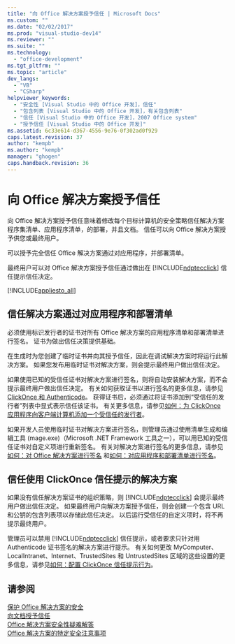 ```yaml
---
title: "向 Office 解决方案授予信任 | Microsoft Docs"
ms.custom: ""
ms.date: "02/02/2017"
ms.prod: "visual-studio-dev14"
ms.reviewer: ""
ms.suite: ""
ms.technology: 
  - "office-development"
ms.tgt_pltfrm: ""
ms.topic: "article"
dev_langs: 
  - "VB"
  - "CSharp"
helpviewer_keywords: 
  - "安全性 [Visual Studio 中的 Office 开发]，信任"
  - "包含列表 [Visual Studio 中的 Office 开发]，有关包含列表"
  - "信任 [Visual Studio 中的 Office 开发]，2007 Office system"
  - "授予信任 [Visual Studio 中的 Office 开发]"
ms.assetid: 6c33e614-d367-4556-9e76-0f302ad0f929
caps.latest.revision: 37
author: "kempb"
ms.author: "kempb"
manager: "ghogen"
caps.handback.revision: 36
---
```

# 向 Office 解决方案授予信任
  向 Office 解决方案授予信任意味着修改每个目标计算机的安全策略信任解决方案程序集清单、应用程序清单，的部署，并且文档。  信任可以向 Office 解决方案授予供您或最终用户。  
  
 可以授予完全信任 Office 解决方案通过对应用程序，并部署清单。  
  
 最终用户可以对 Office 解决方案授予信任通过做出在 [!INCLUDE[ndptecclick](../vsto/includes/ndptecclick-md.md)] 信任提示信任决定。  
  
 [!INCLUDE[appliesto_all](../vsto/includes/appliesto-all-md.md)]  
  
##  <a name="Signing"></a> 信任解决方案通过对应用程序和部署清单  
 必须使用标识发行者的证书对所有 Office 解决方案的应用程序清单和部署清单进行签名。  证书为做出信任决策提供基础。  
  
 在生成时为您创建了临时证书并向其授予信任，因此在调试解决方案时将运行此解决方案。  如果您发布用临时证书对解决方案，则会提示最终用户做出信任决定。  
  
 如果使用已知的受信任证书对解决方案进行签名，则将自动安装解决方案，而不会提示最终用户做出信任决定。  有关如何获取证书以进行签名的更多信息，请参见 [ClickOnce 和 Authenticode](../deployment/clickonce-and-authenticode.md)。  获得证书后，必须通过将证书添加到“受信任的发行者”列表中显式表示信任该证书。  有关更多信息，请参见[如何：为 ClickOnce 应用程序向客户端计算机添加一个受信任的发行者](~/deployment/how-to-add-a-trusted-publisher-to-a-client-computer-for-clickonce-applications.md)。  
  
 如果开发人员使用临时证书对解决方案进行签名，则管理员通过使用清单生成和编辑工具 \(mage.exe\)（Microsoft .NET Framework 工具之一），可以用已知的受信任证书对自定义项进行重新签名。  有关对解决方案进行签名的更多信息，请参见[如何：对 Office 解决方案进行签名](../vsto/how-to-sign-office-solutions.md) 和[如何：对应用程序和部署清单进行签名](~/ide/how-to-sign-application-and-deployment-manifests.md)。  
  
##  <a name="TrustPrompt"></a> 信任使用 ClickOnce 信任提示的解决方案  
 如果没有信任解决方案证书的组织策略，则 [!INCLUDE[ndptecclick](../vsto/includes/ndptecclick-md.md)] 会提示最终用户做出信任决定。  如果最终用户向解决方案授予信任，则会创建一个包含 URL 和公钥的包含列表项以存储此信任决定。  以后运行受信任的自定义项时，将不再提示最终用户。  
  
 管理员可以禁用 [!INCLUDE[ndptecclick](../vsto/includes/ndptecclick-md.md)] 信任提示，或者要求只针对用 Authenticode 证书签名的解决方案进行提示。  有关如何更改 MyComputer、LocalIntranet、Internet、TrustedSites 和 UntrustedSites 区域的这些设置的更多信息，请参见[如何：配置 ClickOnce 信任提示行为](~/deployment/how-to-configure-the-clickonce-trust-prompt-behavior.md)。  
  
## 请参阅  
 [保护 Office 解决方案的安全](../vsto/securing-office-solutions.md)   
 [向文档授予信任](../vsto/granting-trust-to-documents.md)   
 [Office 解决方案安全性疑难解答](../vsto/troubleshooting-office-solution-security.md)   
 [Office 解决方案的特定安全注意事项](../vsto/specific-security-considerations-for-office-solutions.md)  
  
  